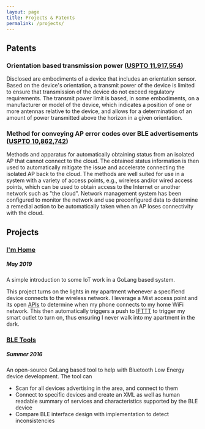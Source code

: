 ```yaml
---
layout: page
title: Projects & Patents
permalink: /projects/
---
```


## Patents
### Orientation based transmission power ([USPTO 11,917,554](https://uspto.report/patent/app/20220295420))
Disclosed are embodiments of a device that includes an orientation sensor. Based on the device's orientation,
a transmit power of the device is limited to ensure that transmission of the device do not exceed regulatory
requirements. The transmit power limit is based, in some embodiments, on a manufacturer or model of the device,
which indicates a position of one or more antennas relative to the device, and allows for a determination of
an amount of power transmitted above the horizon in a given orientation.


### Method for conveying AP error codes over BLE advertisements ([USPTO 10,862,742](https://uspto.report/patent/grant/10862742))
Methods and apparatus for automatically obtaining status from an isolated AP that cannot connect to the cloud.
The obtained status information is then used to automatically mitigate the issue and accelerate connecting the
isolated AP back to the cloud. The methods are well suited for use in a system with a variety of access points,
e.g., wireless and/or wired access points, which can be used to obtain access to the Internet or another network
such as "the cloud". Network management system has been configured to monitor the network and use preconfigured
data to determine a remedial action to be automatically taken when an AP loses connectivity with the cloud.

## Projects
### [I'm Home](https://github.com/gurpreetz/imhome)
##### May 2019
A simple introduction to some IoT work in a GoLang based system. 

This project turns on the lights in my apartment whenever a specifiend device connects to the wireless network. 
I leverage a Mist access point and its open [APIs](https://api-class.mist.com/) to determine when my phone connects to 
my home WiFi network. This then automatically triggers a push to [IFTTT](https://ifttt.com/) to trigger my 
smart outlet to turn on, thus ensuring I never walk into my apartment in the dark. 


### [BLE Tools](https://github.com/gurpreetz/ble-tools)
##### Summer 2016
An open-source GoLang based tool to help with Bluetooth Low Energy device development. The tool can
  * Scan for all devices advertising in the area, and connect to them
  * Connect to specific devices and create an XML as well as human readable summary of services and characteristics supported by the BLE device
  * Compare BLE interface design with implementation to detect inconsistencies
